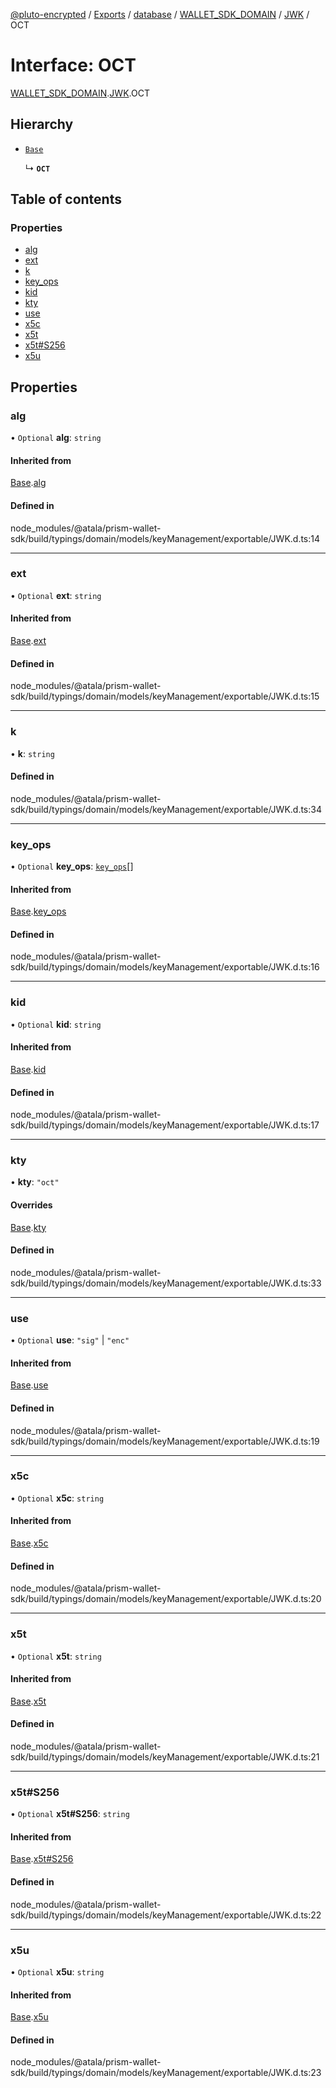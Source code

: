 [@pluto-encrypted](../README.md) / [Exports](../modules.md) / [database](../modules/database-1.md) / [WALLET\_SDK\_DOMAIN](../modules/database-1.WALLET_SDK_DOMAIN.md) / [JWK](../modules/database-1.WALLET_SDK_DOMAIN.JWK.md) / OCT

# Interface: OCT

[WALLET\_SDK\_DOMAIN](../modules/database-1.WALLET_SDK_DOMAIN.md).[JWK](../modules/database-1.WALLET_SDK_DOMAIN.JWK.md).OCT

## Hierarchy

- [`Base`](database-1.WALLET_SDK_DOMAIN.JWK.Base.md)

  ↳ **`OCT`**

## Table of contents

### Properties

- [alg](database-1.WALLET_SDK_DOMAIN.JWK.OCT.md#alg)
- [ext](database-1.WALLET_SDK_DOMAIN.JWK.OCT.md#ext)
- [k](database-1.WALLET_SDK_DOMAIN.JWK.OCT.md#k)
- [key\_ops](database-1.WALLET_SDK_DOMAIN.JWK.OCT.md#key_ops)
- [kid](database-1.WALLET_SDK_DOMAIN.JWK.OCT.md#kid)
- [kty](database-1.WALLET_SDK_DOMAIN.JWK.OCT.md#kty)
- [use](database-1.WALLET_SDK_DOMAIN.JWK.OCT.md#use)
- [x5c](database-1.WALLET_SDK_DOMAIN.JWK.OCT.md#x5c)
- [x5t](database-1.WALLET_SDK_DOMAIN.JWK.OCT.md#x5t)
- [x5t#S256](database-1.WALLET_SDK_DOMAIN.JWK.OCT.md#x5t#s256)
- [x5u](database-1.WALLET_SDK_DOMAIN.JWK.OCT.md#x5u)

## Properties

### alg

• `Optional` **alg**: `string`

#### Inherited from

[Base](database-1.WALLET_SDK_DOMAIN.JWK.Base.md).[alg](database-1.WALLET_SDK_DOMAIN.JWK.Base.md#alg)

#### Defined in

node_modules/@atala/prism-wallet-sdk/build/typings/domain/models/keyManagement/exportable/JWK.d.ts:14

___

### ext

• `Optional` **ext**: `string`

#### Inherited from

[Base](database-1.WALLET_SDK_DOMAIN.JWK.Base.md).[ext](database-1.WALLET_SDK_DOMAIN.JWK.Base.md#ext)

#### Defined in

node_modules/@atala/prism-wallet-sdk/build/typings/domain/models/keyManagement/exportable/JWK.d.ts:15

___

### k

• **k**: `string`

#### Defined in

node_modules/@atala/prism-wallet-sdk/build/typings/domain/models/keyManagement/exportable/JWK.d.ts:34

___

### key\_ops

• `Optional` **key\_ops**: [`key_ops`](../modules/database-1.WALLET_SDK_DOMAIN.JWK.md#key_ops)[]

#### Inherited from

[Base](database-1.WALLET_SDK_DOMAIN.JWK.Base.md).[key_ops](database-1.WALLET_SDK_DOMAIN.JWK.Base.md#key_ops)

#### Defined in

node_modules/@atala/prism-wallet-sdk/build/typings/domain/models/keyManagement/exportable/JWK.d.ts:16

___

### kid

• `Optional` **kid**: `string`

#### Inherited from

[Base](database-1.WALLET_SDK_DOMAIN.JWK.Base.md).[kid](database-1.WALLET_SDK_DOMAIN.JWK.Base.md#kid)

#### Defined in

node_modules/@atala/prism-wallet-sdk/build/typings/domain/models/keyManagement/exportable/JWK.d.ts:17

___

### kty

• **kty**: ``"oct"``

#### Overrides

[Base](database-1.WALLET_SDK_DOMAIN.JWK.Base.md).[kty](database-1.WALLET_SDK_DOMAIN.JWK.Base.md#kty)

#### Defined in

node_modules/@atala/prism-wallet-sdk/build/typings/domain/models/keyManagement/exportable/JWK.d.ts:33

___

### use

• `Optional` **use**: ``"sig"`` \| ``"enc"``

#### Inherited from

[Base](database-1.WALLET_SDK_DOMAIN.JWK.Base.md).[use](database-1.WALLET_SDK_DOMAIN.JWK.Base.md#use)

#### Defined in

node_modules/@atala/prism-wallet-sdk/build/typings/domain/models/keyManagement/exportable/JWK.d.ts:19

___

### x5c

• `Optional` **x5c**: `string`

#### Inherited from

[Base](database-1.WALLET_SDK_DOMAIN.JWK.Base.md).[x5c](database-1.WALLET_SDK_DOMAIN.JWK.Base.md#x5c)

#### Defined in

node_modules/@atala/prism-wallet-sdk/build/typings/domain/models/keyManagement/exportable/JWK.d.ts:20

___

### x5t

• `Optional` **x5t**: `string`

#### Inherited from

[Base](database-1.WALLET_SDK_DOMAIN.JWK.Base.md).[x5t](database-1.WALLET_SDK_DOMAIN.JWK.Base.md#x5t)

#### Defined in

node_modules/@atala/prism-wallet-sdk/build/typings/domain/models/keyManagement/exportable/JWK.d.ts:21

___

### x5t#S256

• `Optional` **x5t#S256**: `string`

#### Inherited from

[Base](database-1.WALLET_SDK_DOMAIN.JWK.Base.md).[x5t#S256](database-1.WALLET_SDK_DOMAIN.JWK.Base.md#x5t#s256)

#### Defined in

node_modules/@atala/prism-wallet-sdk/build/typings/domain/models/keyManagement/exportable/JWK.d.ts:22

___

### x5u

• `Optional` **x5u**: `string`

#### Inherited from

[Base](database-1.WALLET_SDK_DOMAIN.JWK.Base.md).[x5u](database-1.WALLET_SDK_DOMAIN.JWK.Base.md#x5u)

#### Defined in

node_modules/@atala/prism-wallet-sdk/build/typings/domain/models/keyManagement/exportable/JWK.d.ts:23
